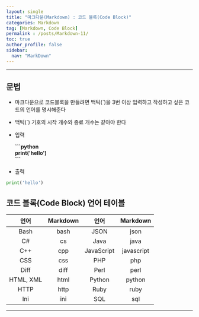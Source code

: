 ```yaml
---
layout: single
title: "마크다운(Markdown) : 코드 블록(Code Block)"
categories: Markdown
tag: [Markdown, Code Block]
permalink : /posts/Markdown-11/
toc: true
author_profile: false
sidebar:
  nav: "MarkDown"
---
```

  
<hr>

## 문법

* 마크다운으로 코드블록을 만들려면 백틱(\`)을 3번 이상 입력하고 작성하고 싶은 코드의 언어를 명시해준다
* 백틱(\`) 기호의 시작 개수와 종료 개수는 같아야 한다
* 입력
  
  <strong>
  
  \`\`\`python   
  print('hello')    
  \`\`\`  
  </strong>  
  
* 출력
```python
print('hello')
```

## 코드 블록(Code Block) 언어 테이블

|    언어   | Markdown |    언어    |  Markdown  |
|:---------:|:--------:|:----------:|:----------:|
|    Bash   |   bash   |    JSON    |    json    |
|     C#    |    cs    |    Java    |    java    |
|    C++    |    cpp   | JavaScript | javascript |
|    CSS    |    css   |     PHP    |     php    |
|    Diff   |   diff   |    Perl    |    perl    |
| HTML, XML |   html   |   Python   |   python   |
|    HTTP   |   http   |    Ruby    |    ruby    |
|    Ini    |    ini   |     SQL    |     sql    |

<hr>